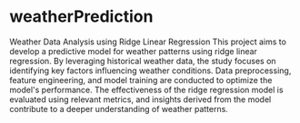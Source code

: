 # weatherPrediction
Weather Data Analysis using Ridge Linear Regression
This project aims to develop a predictive model for weather patterns using ridge linear regression. By leveraging historical weather data, the study focuses on identifying key factors influencing weather conditions. Data preprocessing, feature engineering, and model training are conducted to optimize the model's performance. The effectiveness of the ridge regression model is evaluated using relevant metrics, and insights derived from the model contribute to a deeper understanding of weather patterns.
